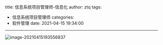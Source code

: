 title: 信息系统项目管理师-信息化
author: ztq
tags:
  - 信息系统项目管理师
categories:
  - 软件管理
date: 2021-04-15 19:34:00

---

![image-20210415193556837](/img/image-20210415193556837.png)